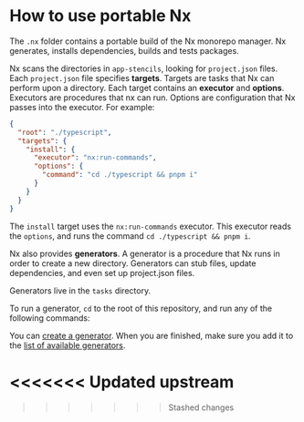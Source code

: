 # How to use portable Nx

The `.nx` folder contains a portable build of the Nx monorepo manager. Nx generates, installs dependencies, builds and tests packages.

Nx scans the directories in `app-stencils`, looking for `project.json` files. Each `project.json` file specifies **targets**. Targets are tasks that Nx can perform upon a directory. Each target contains an **executor** and **options**. Executors are procedures that nx can run. Options are configuration that Nx passes into the executor. For example:

```json
{
  "root": "./typescript",
  "targets": {
    "install": {
      "executor": "nx:run-commands",
      "options": {
        "command": "cd ./typescript && pnpm i"
      }
    }
  }
}
```

The `install` target uses the `nx:run-commands` executor. This executor reads the `options`, and runs the command `cd ./typescript && pnpm i`.

Nx also provides **generators**. A generator is a procedure that Nx runs in order to create a new directory. Generators can stub files, update dependencies, and even set up project.json files.

Generators live in the `tasks` directory.

To run a generator, `cd` to the root of this repository, and run any of the following commands:

You can [create a generator](https://nx.dev/extending-nx/recipes/local-generators). When you are finished, make sure you add it to the [list of available generators](../CONTRIBUTE.md#create-packages).

<!-- todo: explain dependency inference -->
<<<<<<< Updated upstream
=======

<!-- tasks contains custom executors. so, you don't have to drop to shell every time -->

<!-- but where do we put generators? -->

<!-- to build/update, cd ./nx/tasks && pnpm run build -->
>>>>>>> Stashed changes
